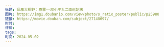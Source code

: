 ```yaml
---
标题: 凤凰大视野：春雷——邓小平九二南巡始末
图片: https://img1.doubanio.com/view/photo/s_ratio_poster/public/p2598045248.webp
链接: https://movie.douban.com/subject/27148697/
时时: 
评价: 
tags: 
时间: 2024-05-02
---
```

